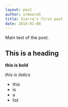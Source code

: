 ```yaml
---
layout: post
author: srmoore5
title: Sierra's first post
date: 2014-01-08
---
```


Main text of the post.

## This is a heading

**this is bold**

*this is italics*

* this
* is
* a
* list
